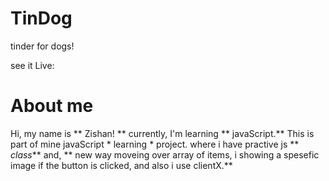 # TinDog
 tinder for dogs!

see it Live: 

# About me
Hi, my name is ** Zishan! ** currently, I'm learning ** javaScript.**
This is part of mine javaScript * learning * project. where i have practive js ** _class_** and, ** new way moveing over array of items, i showing a spesefic image if the button is clicked, and also i use clientX.**
